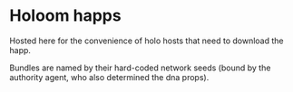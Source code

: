 # Holoom happs

Hosted here for the convenience of holo hosts that need to download the happ.

Bundles are named by their hard-coded network seeds (bound by the authority agent, who also determined the dna props).
